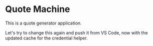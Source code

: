 # Quote Machine

This is a quote generator application.

Let's try to change this again and push it from VS Code, now with the updated cache for the credential helper.
